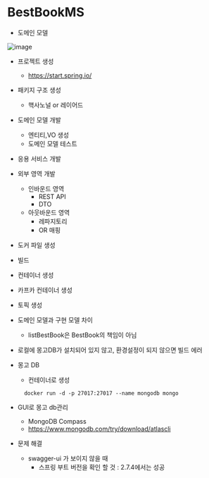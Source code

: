 # BestBookMS

- 도메인 모델

![image](https://github.com/cnaps/BestBookMS/assets/15258916/1d4260a9-b866-466e-b1dd-e01f72152603)
- 프로젝트 생성
  - https://start.spring.io/
- 패키지 구조 생성
  - 핵사노널 or 레이어드
- 도메인 모델 개발
  - 엔티티,VO 생성
  - 도메인 모델 테스트
- 응용 서비스 개발
- 외부 영역 개발 
  - 인바운드 영역
    - REST API
    - DTO
  - 아웃바운드 영역
    - 레파지토리
    - OR 매핑 
- 도커 파일 생성
- 빌드
- 컨테이너 생성

- 카프카 컨테이너 생성
- 토픽 생성



- 도메인 모델과 구현 모델 차이
  - listBestBook은 BestBook의 책임이 아님
 
- 로컬에 몽고DB가 설치되어 있지 않고, 환경설정이 되지 않으면 빌드 에러 


- 몽고 DB 
  - 컨테이너로 생성
  ```
    docker run -d -p 27017:27017 --name mongodb mongo
  ```
 - GUI로 몽고 db관리 
   - MongoDB Compass
   - https://www.mongodb.com/try/download/atlascli

- 문제 해결
  - swagger-ui 가 보이지 않을 때
    - 스프링 부트 버전을 확인 할 것 : 2.7.4에서는 성공
    
